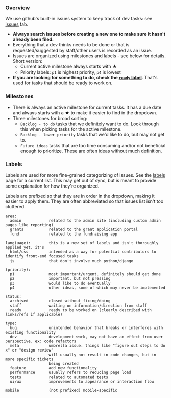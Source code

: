 ### Overview

We use github's built-in issues system to keep track of dev tasks: see [issues](https://github.com/aisapatino/sjfnw/issues) tab.

- **Always search issues before creating a new one to make sure it hasn't already been filed.**
- Everything that a dev thinks needs to be done or that is requested/suggested by staff/other users is recorded as an issue.
- Issues are organized using milestones and labels - see below for details. Short version:
    - Current active milestone always starts with ★
    - Priority labels: `p1` is highest priority, `p4` is lowest
- **If you are looking for something to do, check the [`ready` label](https://github.com/aisapatino/sjfnw/issues?q=is%3Aopen+is%3Aissue+label%3Aready)**. That's used for tasks that should be ready to work on.

### Milestones

- There is always an active milestone for current tasks. It has a due date and always starts with a ★ to make it easier to find in the dropdown.
- Three milestones for broad sorting:
    - `Backlog - to do` tasks that we definitely want to do. Look through this when picking tasks for the active milestone.
    - `Backlog - lower priority` tasks that we'd like to do, but may not get to.
    - `Future ideas` tasks that are too time consuming and/or not beneficial enough to prioritize. These are often ideas without much definition.

### Labels

Labels are used for more fine-grained categorizing of issues. See the [labels](https://github.com/aisapatino/sjfnw/labels) page for a current list. This may get out of sync, but is meant to provide some explanation for how they're organized.

Labels are prefixed so that they are in order in the dropdown, making it easier to apply them. They are often abbreviated so that issues list isn't too cluttered.

```
area:
  admin            related to the admin site (including custom admin pages like reporting)
  grants           related to the grant application portal
  fund             related to the fundraising app

lang(uage):        this is a new set of labels and isn't thoroughly applied yet. it's
  html/css         intended as a way for potential contributors to identify front-end focused tasks
  js               that don't involve much python/django

(priority):
  p1               most important/urgent. definitely should get done
  p2               important, but not pressing
  p3               would like to do eventually
  p4               other ideas, some of which may never be implemented

status:
  archived         closed without fixing/doing
  staff            waiting on information/direction from staff
  ready            ready to be worked on (clearly described with links/refs if applicable)

type:
  bug              unintended behavior that breaks or interferes with existing functionality
  dev              development work, may not have an effect from user perspective. ex: code refactors
  meta             umbrella issue. things like "figure out steps to do x" or "design review"
                   will usually not result in code changes, but in more specific tickets
                   being created
  feature          add new functionality
  performance      usually refers to reducing page load
  tests            related to automated tests
  ui/ux            improvements to appearance or interaction flow 

mobile             (not prefixed) mobile-specific
```
